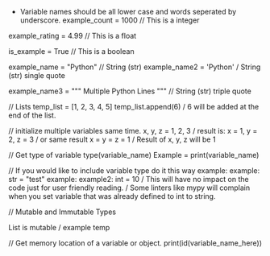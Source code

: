 - Variable names should be all lower case and words seperated by underscore.
example_count = 1000 // This is a integer

example_rating = 4.99 // This is a float

is_example = True // This is a boolean

example_name = "Python" // String (str)
example_name2 = 'Python' / String (str) single quote


example_name3 = """
Multiple
Python
Lines
""" // String (str) triple quote

// Lists
temp_list = [1, 2, 3, 4, 5]
temp_list.append(6) / 6 will be added at the end of the list.

// initialize multiple variables same time.
x, y, z = 1, 2, 3
/ result is: x = 1, y = 2, z = 3
/ or same result
x = y = z = 1
/ Result of x, y, z will be 1

// Get type of variable
type(variable_name)
Example = print(variable_name)

// If you would like to include variable type do it this way
example: example: str = "test"
example: example2: int = 10
/ This will have no impact on the code just for user friendly reading.
/ Some linters like mypy will complain when you set variable that was already defined to int to string.

// Mutable and Immutable Types

List is mutable / example temp

// Get memory location of a variable or object.
print(id(variable_name_here))

